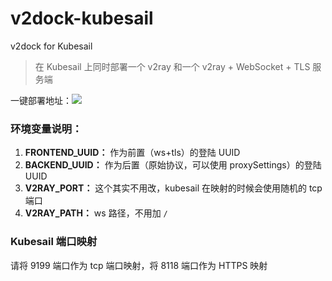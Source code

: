 # v2dock-kubesail

v2dock for Kubesail

> 在 Kubesail 上同时部署一个 v2ray 和一个 v2ray + WebSocket + TLS 服务端

一键部署地址：<a href="https://kubesail.com/template/mmpuq/v2dock-kubesail-1"><img src="https://img.shields.io/badge/1--Click-Deploy%20on%20Kubernetes-blue" /></a>

### 环境变量说明：

1. **FRONTEND_UUID：** 作为前置（ws+tls）的登陆 UUID
2. **BACKEND_UUID：** 作为后置（原始协议，可以使用 proxySettings）的登陆 UUID
3. **V2RAY_PORT：** 这个其实不用改，kubesail 在映射的时候会使用随机的 tcp 端口
4. **V2RAY_PATH：** ws 路径，不用加 `/`


### Kubesail 端口映射

请将 9199 端口作为 tcp 端口映射，将 8118 端口作为 HTTPS 映射
